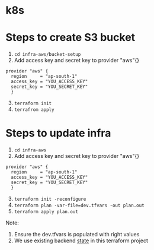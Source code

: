 # k8s

# Steps to create S3 bucket

1. `cd infra-aws/bucket-setup`
2. Add access key and secret key to provider "aws"{} 
```
provider "aws" {
  region     = "ap-south-1"
  access_key = "YOU_ACCESS_KEY"
  secret_key = "YOU_SECRET_KEY"
  }
```
3. `terraform init`
4. `terrafrom apply`

# Steps to update infra

1. `cd infra-aws`
2.  Add access key and secret key to provider "aws"{} 
```
provider "aws" {
  region     = "ap-south-1"
  access_key = "YOU_ACCESS_KEY"
  secret_key = "YOU_SECRET_KEY"
  }
```
3. `terraform init -reconfigure`
4. `terraform plan -var-file=dev.tfvars -out plan.out`
5. `terraform apply plan.out`

Note: 

1. Ensure the dev.tfvars is populated with right values
2. We use existing backend [state](./state.tf) in this terraform project 
